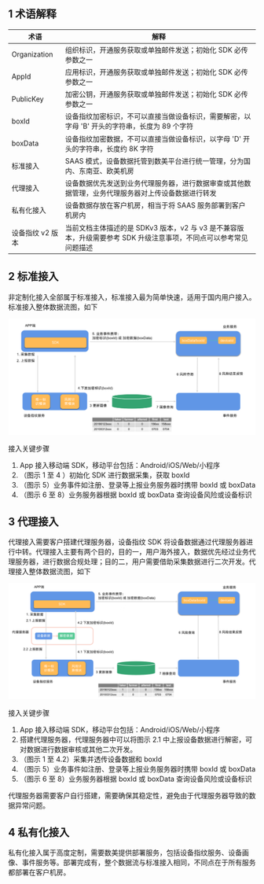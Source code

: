 ## 1 术语解释

| 术语             | 解释                                                         |
| ---------------- | ------------------------------------------------------------ |
| Organization     | 组织标识，开通服务获取或单独邮件发送；初始化 SDK 必传参数之一 |
| AppId            | 应用标识，开通服务获取或单独邮件发送；初始化 SDK 必传参数之一 |
| PublicKey        | 加密公钥，开通服务获取或单独邮件发送；初始化 SDK 必传参数之一 |
| boxId            | 设备指纹加密标识，不可以直接当做设备标识，需要解密，以字母 'B' 开头的字符串，长度为 89 个字符 |
| boxData          | 设备指纹加密数据，不可以直接当做设备标识，以字母 'D' 开头的字符串，长度约 8K 字符 |
| 标准接入         | SAAS 模式，设备数据托管到数美平台进行统一管理，分为国内、东南亚、欧美机房 |
| 代理接入         | 设备数据优先发送到业务代理服务器，进行数据审查或其他数据管理，业务代理服务器对上传设备数据进行转发 |
| 私有化接入       | 设备数据存放在客户机房，相当于将 SAAS 服务部署到客户机房内   |
| 设备指纹 v2 版本 | 当前文档主体描述的是 SDKv3 版本，v2 与 v3 是不兼容版本，升级需要参考 SDK 升级注意事项，不同点可以参考常见问题描述 |

## 2 标准接入

非定制化接入全部属于标准接入，标准接入最为简单快速，适用于国内用户接入。标准接入整体数据流图，如下

![fp-std-flow](./res/fp-std-flow.png)

接入关键步骤

1. App 接入移动端 SDK，移动平台包括：Android/iOS/Web/小程序
2. （图示 1 至 4 ）初始化 SDK 进行数据采集，获取 boxId
3. （图示 5）业务事件如注册、登录等上报业务服务器时携带 boxId 或 boxData
4. （图示 6 至 8）业务服务器根据 boxId 或 boxData 查询设备风险或设备标识

## 3 代理接入

代理接入需要客户搭建代理服务器，设备指纹 SDK 将设备数据通过代理服务器进行中转。代理接入主要有两个目的，目的一，用户海外接入，数据优先经过业务代理服务器，进行数据合规处理；目的二，用户需要借助采集数据进行二次开发。代理接入整体数据流图，如下

![fp-proxy-flow](./res/fp-proxy-flow.png)

接入关键步骤

1. App 接入移动端 SDK，移动平台包括：Android/iOS/Web/小程序
2. 搭建代理服务器，代理服务器中可以将图示 2.1 中上报设备数据进行解密，可对数据进行数据审核或其他二次开发。
3. （图示 1 至 4.2）采集并透传设备数据和 boxId
4. （图示 5）业务事件如注册、登录等上报业务服务器时携带 boxId 或 boxData
5. （图示 6 至 8）业务服务器根据 boxId 或 boxData 查询设备风险或设备标识

代理服务器需要客户自行搭建，需要确保其稳定性，避免由于代理服务器导致的数据异常问题。

## 4 私有化接入

私有化接入属于高度定制，需要数美提供部署服务，包括设备指纹服务、设备画像、事件服务等。部署完成有，整个数据流与标准接入相同，不同点在于所有服务都部署在客户机房。
